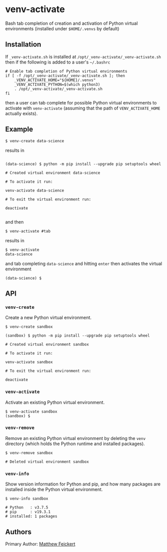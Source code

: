 # venv-activate

Bash tab completion of creation and activation of Python virtual environments (installed under `$HOME/.venvs` by default)

## Installation

If `_venv-activate.sh` is installed at `/opt/_venv-activate/_venv-activate.sh` then if the following is added to a user's `~/.bashrc`

```
# Enable tab completion of Python virtual environments
if [ -f /opt/_venv-activate/_venv-activate.sh ]; then
    _VENV_ACTIVATE_HOME="${HOME}/.venvs"
    _VENV_ACTIVATE_PYTHON=$(which python3)
    . /opt/_venv-activate/_venv-activate.sh
fi
```

then a user can tab complete for possible Python virtual environments to activate with `venv-activate` (assuming that the path of `VENV_ACTIVATE_HOME` actually exists).

## Example

```
$ venv-create data-science
```

results in

```

(data-science) $ python -m pip install --upgrade pip setuptools wheel

# Created virtual environment data-science

# To activate it run:

venv-activate data-science

# To exit the virtual environment run:

deactivate


```

and then

```
$ venv-activate #tab
```

results in

```
$ venv-activate
data-science
```

and tab completing `data-science` and hitting `enter` then activates the virtual environment

```
(data-science) $
```

## API

### `venv-create`

Create a new Python virtual environment.

```
$ venv-create sandbox

(sandbox) $ python -m pip install --upgrade pip setuptools wheel

# Created virtual environment sandbox

# To activate it run:

venv-activate sandbox

# To exit the virtual environment run:

deactivate

```

### `venv-activate`

Activate an existing Python virtual environment.

```
$ venv-activate sandbox
(sandbox) $
```

### `venv-remove`

Remove an existing Python virtual environment by deleting the `venv` directory (which holds the Python runtime and installed packages).

```
$ venv-remove sandbox

# Deleted virtual environment sandbox
```

### `venv-info`

Show version information for Python and pip, and how many packages are installed inside the Python virtual environment.

```
$ venv-info sandbox

# Python   : v3.7.5
# pip      : v19.3.1
# installed: 1 packages
```

## Authors

Primary Author: [Matthew Feickert](http://www.matthewfeickert.com/)
